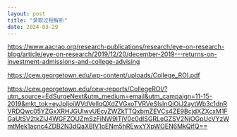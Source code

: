 ```yaml
---
layout: post
title: "录取过程解析"
date: 2024-03-29
---
```


https://www.aacrao.org/research-publications/research/eye-on-research-blog/article/eye-on-research/2019/12/20/december-2019---returns-on-investment-admissions-and-college-advising

https://cew.georgetown.edu/wp-content/uploads/College_ROI.pdf

https://cew.georgetown.edu/cew-reports/CollegeROI/?utm_source=EdSurgeNext&utm_medium=email&utm_campaign=11-15-2019&mkt_tok=eyJpIjoiWVdVellqQXdZVGxoTVRVeSIsInQiOiJ2aytWb3c1dnRVRDQwc05YZGxXRHJGUlwvUEcyZWZkTTQxbmZEVCs4ZE9BcjdXZXcxM1FGaUtSV2tkZlJ4WGFZOUZmSzFiNW9ITjV0c0dISGRLeGZSV2NjOGpUcVYzWmtMek1acnc4ZDB2N3dQaXBIV1pENm5hREwxYXpWOEN6MkQifQ==
